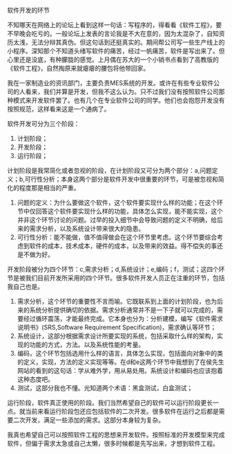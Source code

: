 软件开发的环节

不知哪天在网络上的论坛上看到这样一句话：写程序的，得看看《软件工程》，要不早晚会吃亏的。一般论坛上发表的言论我是不大在意的，因为太混杂了，自知资历太浅，无法分辩其真伪。但这句话到还挺真实的。期间帮公司写一些生产线上的小程序。深知那个不知道头绪写软件的痛苦，经过一帆痛苦，软件是写出来了。但心里还是没底，有种朦胧的感觉。上月偶在苏大的一个小销书点看到了高教版的《软件工程》，自然掏原来就瘪瘪的腰包将他带回家。

我在一家制造业的资讯部门，主要负责MES系统的开发。或许在有些专业软件公司的人看来，我们并算是开发，但我不这么认为。只不过我们没有按照软件公司那种模式来开发软件罢了。也有几个在专业软件公司的同学。他们也会抱怨开发没有按照规范，这样看来这是一个通病了。

软件开发可分为三个阶段：

1. 计划阶段；
1. 开发阶段；
1. 运行阶段；

计划阶段是我常简化或者忽视的阶段，在计划阶段又可分为两个部分：a,问题定义；b,可行性分析；本身这两个部分是软件开发中很重要的环节，可是被忽视和简化的程度那是相当的严重。

1. 问题的定义：为什么要做这个软件，这个软件要实现什么样的功能；在这个环节中仅回答这个软件要实现什么样的功能，具体怎么实现，能不能实现，这个并非这个环节讨论的问题。过早的投入细节中会导致问题的定义不明确，给后来的需求分析，以及系统设计带来很大的隐患。
1. 可行性分析：能不能做，值不值得做会在这个环节里考虑。这个环节要综合考虑到软件的成本，技术成本，硬件的成本，以及带来的效益。得不偿失的事还是不做为好。

开发阶段被分为四个环节：c,需求分析；d,系统设计；e,编码；f，测试；这四个环节是被我们目前开发所采用的四个环节。很多软件开发人员正在注重的环节，包括我自己也是。

1. 需求分析，这个环节的重要性不言而喻。它既联系到上面的计划阶段，也为后来的系统分析提供确切的依据。需求分析通常并不是一下子就可以完成的，需要经过循环震荡，才能最终完成。它本身也分为：分析建模，编写《软件需求说明书》(SRS,Software Requirement Specification)，需求确认等环节；
1. 系统设计，这部分根据需求设计所要实现的系统，包括采取什么样的架构，实现的功能的方式，方法。以及系统性能的考量。
1. 编码，这个环节包括选用什么样的语言，具体怎么实现，包括面向对象中的类的定义，实现，方法的定义实现等等。在d和e这两个环节中我想到了在侯先生网站的看到的这句话：学从难外学，用从易处用。系统设计和编码也应该抱着这种态度吧。
1. 测试，这部分我也不懂。光知道两个术语：黑盒测试，白盒测试；

运行阶段，软件真正使用的阶段。我们当然希望自己的软件可以运行阶段更长一点。就当前来看运行阶段包还应包括软件的二次开发。很多软件在运行之后都是需要二次开发，满足一些添加的需求。这部分本身较为复杂。

我真也希望自己可以按照软件工程的思想来开发软件。按照标准的开发模型来完成软件，但偏于需求太急或自己太懒，很多时候都是先写出来，才想到软件工程。

